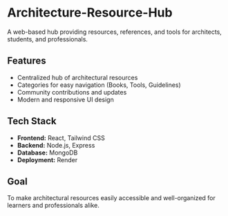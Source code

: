# Architecture-Resource-Hub

A web-based hub providing resources, references, and tools for architects, students, and professionals.

## Features
- Centralized hub of architectural resources
- Categories for easy navigation (Books, Tools, Guidelines)
- Community contributions and updates
- Modern and responsive UI design

## Tech Stack
- **Frontend:** React, Tailwind CSS
- **Backend:** Node.js, Express
- **Database:** MongoDB
- **Deployment:** Render

## Goal
To make architectural resources easily accessible and well-organized for learners and professionals alike.
